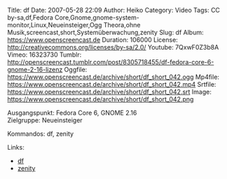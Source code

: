 Title: df
Date: 2007-05-28 22:09
Author: Heiko
Category: Video
Tags: CC by-sa,df,Fedora Core,Gnome,gnome-system-monitor,Linux,Neueinsteiger,Ogg Theora,ohne Musik,screencast,short,Systemüberwachung,zenity
Slug: df
Album: https://www.openscreencast.de
Duration: 106000
License: http://creativecommons.org/licenses/by-sa/2.0/
Youtube: 7QxwF0Z3b8A
Vimeo: 16323730
Tumblr: http://openscreencast.tumblr.com/post/8305718455/df-fedora-core-6-gnome-2-16-lizenz
Oggfile: https://www.openscreencast.de/archive/short/df_short_042.ogg
Mp4file: https://www.openscreencast.de/archive/short/df_short_042.mp4
Srtfile: https://www.openscreencast.de/archive/short/df_short_042.srt
Image: https://www.openscreencast.de/archive/short/df_short_042.png

Ausgangspunkt: Fedora Core 6, GNOME 2.16  
Zielgruppe: Neueinsteiger  

Kommandos: df, zenity

Links:

  * [df](http://wiki.ubuntuusers.de/Shell/df?highlight=%28df%29)
  * [zenity](http://fedorawiki.de/index.php/Zenity)

